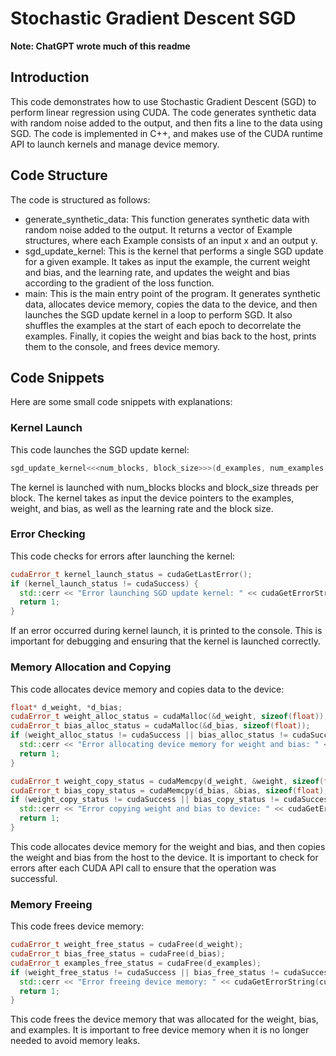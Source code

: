 # Stochastic Gradient Descent SGD

**Note: ChatGPT wrote much of this readme**

## Introduction

This code demonstrates how to use Stochastic Gradient Descent (SGD) to perform linear regression using CUDA. The code generates synthetic data with random noise added to the output, and then fits a line to the data using SGD. The code is implemented in C++, and makes use of the CUDA runtime API to launch kernels and manage device memory.

## Code Structure

The code is structured as follows:

- generate_synthetic_data: This function generates synthetic data with random noise added to the output. It returns a vector of Example structures, where each Example consists of an input x and an output y.
- sgd_update_kernel: This is the kernel that performs a single SGD update for a given example. It takes as input the example, the current weight and bias, and the learning rate, and updates the weight and bias according to the gradient of the loss function.
- main: This is the main entry point of the program. It generates synthetic data, allocates device memory, copies the data to the device, and then launches the SGD update kernel in a loop to perform SGD. It also shuffles the examples at the start of each epoch to decorrelate the examples. Finally, it copies the weight and bias back to the host, prints them to the console, and frees device memory.

## Code Snippets

Here are some small code snippets with explanations:

### Kernel Launch

This code launches the SGD update kernel:

```cpp
sgd_update_kernel<<<num_blocks, block_size>>>(d_examples, num_examples, d_weight, d_bias, LEARNING_RATE, block_size);
```

The kernel is launched with num_blocks blocks and block_size threads per block. The kernel takes as input the device pointers to the examples, weight, and bias, as well as the learning rate and the block size.

### Error Checking

This code checks for errors after launching the kernel:

```cpp
cudaError_t kernel_launch_status = cudaGetLastError();
if (kernel_launch_status != cudaSuccess) {
  std::cerr << "Error launching SGD update kernel: " << cudaGetErrorString(kernel_launch_status) << std::endl;
  return 1;
}
```

If an error occurred during kernel launch, it is printed to the console. This is important for debugging and ensuring that the kernel is launched correctly.

### Memory Allocation and Copying

This code allocates device memory and copies data to the device:

```cpp
float* d_weight, *d_bias;
cudaError_t weight_alloc_status = cudaMalloc(&d_weight, sizeof(float));
cudaError_t bias_alloc_status = cudaMalloc(&d_bias, sizeof(float));
if (weight_alloc_status != cudaSuccess || bias_alloc_status != cudaSuccess) {
  std::cerr << "Error allocating device memory for weight and bias: " << cudaGetErrorString(cudaGetLastError()) << std::endl;
  return 1;
}

cudaError_t weight_copy_status = cudaMemcpy(d_weight, &weight, sizeof(float), cudaMemcpyHostToDevice);
cudaError_t bias_copy_status = cudaMemcpy(d_bias, &bias, sizeof(float), cudaMemcpyHostToDevice);
if (weight_copy_status != cudaSuccess || bias_copy_status != cudaSuccess) {
  std::cerr << "Error copying weight and bias to device: " << cudaGetErrorString(cudaGetLastError()) << std::endl;
  return 1;
}
```

This code allocates device memory for the weight and bias, and then copies the weight and bias from the host to the device. It is important to check for errors after each CUDA API call to ensure that the operation was successful.

### Memory Freeing

This code frees device memory:

```cpp
cudaError_t weight_free_status = cudaFree(d_weight);
cudaError_t bias_free_status = cudaFree(d_bias);
cudaError_t examples_free_status = cudaFree(d_examples);
if (weight_free_status != cudaSuccess || bias_free_status != cudaSuccess || examples_free_status != cudaSuccess) {
  std::cerr << "Error freeing device memory: " << cudaGetErrorString(cudaGetLastError()) << std::endl;
  return 1;
}
```

This code frees the device memory that was allocated for the weight, bias, and examples. It is important to free device memory when it is no longer needed to avoid memory leaks.
